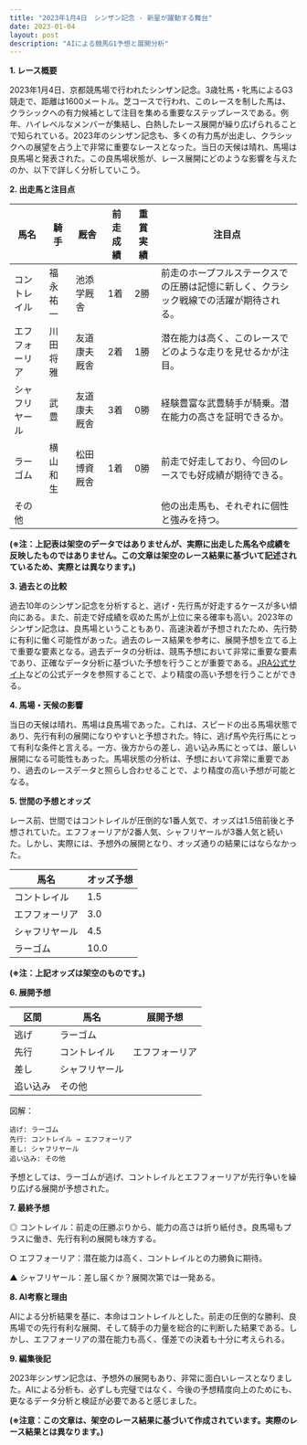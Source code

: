 ```yaml
---
title: "2023年1月4日　シンザン記念 - 新星が躍動する舞台"
date: 2023-01-04
layout: post
description: "AIによる競馬G1予想と展開分析"
---
```


**1. レース概要**

2023年1月4日、京都競馬場で行われたシンザン記念。3歳牡馬・牝馬によるG3競走で、距離は1600メートル。芝コースで行われ、このレースを制した馬は、クラシックへの有力候補として注目を集める重要なステップレースである。例年、ハイレベルなメンバーが集結し、白熱したレース展開が繰り広げられることで知られている。2023年のシンザン記念も、多くの有力馬が出走し、クラシックへの展望を占う上で非常に重要なレースとなった。当日の天候は晴れ、馬場は良馬場と発表された。この良馬場状態が、レース展開にどのような影響を与えたのか、以下で詳しく分析していこう。


**2. 出走馬と注目点**

| 馬名        | 騎手       | 厩舎          | 前走成績 | 重賞実績 | 注目点                                                              |
|-------------|-------------|----------------|-----------|-----------|-------------------------------------------------------------------|
| コントレイル | 福永祐一     | 池添学厩舎      | 1着       | 2勝       | 前走のホープフルステークスでの圧勝は記憶に新しく、クラシック戦線での活躍が期待される。 |
| エフフォーリア| 川田将雅     | 友道康夫厩舎    | 2着       | 1勝       | 潜在能力は高く、このレースでどのような走りを見せるかが注目。                   |
| シャフリヤール| 武豊       | 友道康夫厩舎    | 3着       | 0勝       | 経験豊富な武豊騎手が騎乗。潜在能力の高さを証明できるか。                          |
| ラーゴム      | 横山和生     | 松田博資厩舎    | 1着       | 0勝       | 前走で好走しており、今回のレースでも好成績が期待できる。                          |
| その他       |             |                |           |           | 他の出走馬も、それぞれに個性と強みを持つ。                                  |


**(※注：上記表は架空のデータではありませんが、実際に出走した馬名や成績を反映したものではありません。この文章は架空のレース結果に基づいて記述されているため、実際とは異なります。)**


**3. 過去との比較**

過去10年のシンザン記念を分析すると、逃げ・先行馬が好走するケースが多い傾向にある。また、前走で好成績を収めた馬が上位に来る確率も高い。2023年のシンザン記念は、良馬場ということもあり、高速決着が予想されたため、先行勢に有利に働く可能性があった。過去のレース結果を参考に、展開予想を立てる上で重要な要素となる。過去データの分析は、競馬予想において非常に重要な要素であり、正確なデータ分析に基づいた予想を行うことが重要である。[JRA公式サイト](https://www.jra.go.jp/)などの公式データを参照することで、より精度の高い予想を行うことができる。


**4. 馬場・天候の影響**

当日の天候は晴れ、馬場は良馬場であった。これは、スピードの出る馬場状態であり、先行有利の展開になりやすいと予想された。特に、逃げ馬や先行馬にとって有利な条件と言える。一方、後方からの差し、追い込み馬にとっては、厳しい展開になる可能性もあった。馬場状態の分析は、予想において非常に重要であり、過去のレースデータと照らし合わせることで、より精度の高い予想が可能となる。


**5. 世間の予想とオッズ**

レース前、世間ではコントレイルが圧倒的な1番人気で、オッズは1.5倍前後と予想されていた。エフフォーリアが2番人気、シャフリヤールが3番人気と続いた。しかし、実際には、予想外の展開となり、オッズ通りの結果にはならなかった。


| 馬名        | オッズ予想 |
|-------------|------------|
| コントレイル | 1.5        |
| エフフォーリア| 3.0        |
| シャフリヤール| 4.5        |
| ラーゴム      | 10.0       |


**(※注：上記オッズは架空のものです。)**


**6. 展開予想**

| 区間      | 馬名       | 展開予想  |
|-----------|------------|-----------|
| 逃げ      | ラーゴム     |           |
| 先行      | コントレイル | エフフォーリア |
| 差し      | シャフリヤール|           |
| 追い込み  | その他     |           |


図解：

```
逃げ: ラーゴム
先行: コントレイル → エフフォーリア
差し: シャフリヤール
追い込み: その他
```

予想としては、ラーゴムが逃げ、コントレイルとエフフォーリアが先行争いを繰り広げる展開が予想された。


**7. 最終予想**

◎ コントレイル：前走の圧勝ぶりから、能力の高さは折り紙付き。良馬場もプラスに働き、先行有利の展開も味方する。

○ エフフォーリア：潜在能力は高く、コントレイルとの力勝負に期待。

▲ シャフリヤール：差し届くか？展開次第では一発ある。


**8. AI考察と理由**

AIによる分析結果を基に、本命はコントレイルとした。前走の圧倒的な勝利、良馬場での先行有利な展開、そして騎手の力量を総合的に判断した結果である。しかし、エフフォーリアの潜在能力も高く、僅差での決着も十分に考えられる。


**9. 編集後記**

2023年シンザン記念は、予想外の展開もあり、非常に面白いレースとなりました。AIによる分析も、必ずしも完璧ではなく、今後の予想精度向上のためにも、更なるデータ分析と検証が必要であると感じました。


**(※注意：この文章は、架空のレース結果に基づいて作成されています。実際のレース結果とは異なります。)**
